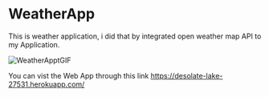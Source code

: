 # WeatherApp
This is weather application, i did that by integrated open weather map API to my Application.


![WeatherApptGIF](https://user-images.githubusercontent.com/51037193/131333028-004ca0f1-d5a0-4c60-a89b-5111d2ef36a7.gif)



You can vist the Web App through this link https://desolate-lake-27531.herokuapp.com/ 
